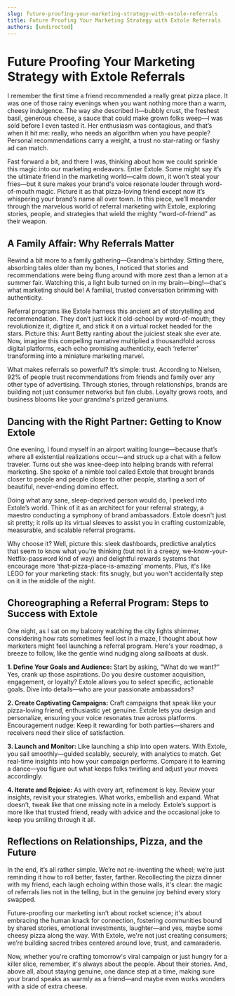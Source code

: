 ```yaml
---
slug: future-proofing-your-marketing-strategy-with-extole-referrals
title: Future Proofing Your Marketing Strategy with Extole Referrals
authors: [undirected]
---
```



# Future Proofing Your Marketing Strategy with Extole Referrals

I remember the first time a friend recommended a really great pizza place. It was one of those rainy evenings when you want nothing more than a warm, cheesy indulgence. The way she described it—bubbly crust, the freshest basil, generous cheese, a sauce that could make grown folks weep—I was sold before I even tasted it. Her enthusiasm was contagious, and that’s when it hit me: really, who needs an algorithm when you have people? Personal recommendations carry a weight, a trust no star-rating or flashy ad can match.

Fast forward a bit, and there I was, thinking about how we could sprinkle this magic into our marketing endeavors. Enter Extole. Some might say it’s the ultimate friend in the marketing world—calm down, it won't steal your fries—but it sure makes your brand's voice resonate louder through word-of-mouth magic. Picture it as that pizza-loving friend except now it’s whispering your brand’s name all over town. In this piece, we’ll meander through the marvelous world of referral marketing with Extole, exploring stories, people, and strategies that wield the mighty “word-of-friend” as their weapon.

## A Family Affair: Why Referrals Matter

Rewind a bit more to a family gathering—Grandma's birthday. Sitting there, absorbing tales older than my bones, I noticed that stories and recommendations were being flung around with more zest than a lemon at a summer fair. Watching this, a light bulb turned on in my brain—bing!—that's what marketing should be! A familial, trusted conversation brimming with authenticity.

Referral programs like Extole harness this ancient art of storytelling and recommendation. They don’t just kick it old-school by word-of-mouth; they revolutionize it, digitize it, and stick it on a virtual rocket headed for the stars. Picture this: Aunt Betty ranting about the juiciest steak she ever ate. Now, imagine this compelling narrative multiplied a thousandfold across digital platforms, each echo promising authenticity, each ‘referrer’ transforming into a miniature marketing marvel.

What makes referrals so powerful? It’s simple: trust. According to Nielsen, 92% of people trust recommendations from friends and family over any other type of advertising. Through stories, through relationships, brands are building not just consumer networks but fan clubs. Loyalty grows roots, and business blooms like your grandma's prized geraniums.

## Dancing with the Right Partner: Getting to Know Extole

One evening, I found myself in an airport waiting lounge—because that’s where all existential realizations occur—and struck up a chat with a fellow traveler. Turns out she was knee-deep into helping brands with referral marketing. She spoke of a nimble tool called Extole that brought brands closer to people and people closer to other people, starting a sort of beautiful, never-ending domino effect.

Doing what any sane, sleep-deprived person would do, I peeked into Extole’s world. Think of it as an architect for your referral strategy, a maestro conducting a symphony of brand ambassadors. Extole doesn't just sit pretty; it rolls up its virtual sleeves to assist you in crafting customizable, measurable, and scalable referral programs.

Why choose it? Well, picture this: sleek dashboards, predictive analytics that seem to know what you're thinking (but not in a creepy, we-know-your-Netflix-password kind of way) and delightful rewards systems that encourage more ‘that-pizza-place-is-amazing’ moments. Plus, it's like LEGO for your marketing stack: fits snugly, but you won't accidentally step on it in the middle of the night.

## Choreographing a Referral Program: Steps to Success with Extole

One night, as I sat on my balcony watching the city lights shimmer, considering how rats sometimes feel lost in a maze, I thought about how marketers might feel launching a referral program. Here's your roadmap, a breeze to follow, like the gentle wind nudging along sailboats at dusk.

**1. Define Your Goals and Audience:** Start by asking, "What do we want?" Yes, crank up those aspirations. Do you desire customer acquisition, engagement, or loyalty? Extole allows you to select specific, actionable goals. Dive into details—who are your passionate ambassadors?

**2. Create Captivating Campaigns:** Craft campaigns that speak like your pizza-loving friend, enthusiastic yet genuine. Extole lets you design and personalize, ensuring your voice resonates true across platforms. Encouragement nudge: Keep it rewarding for both parties—sharers and receivers need their slice of satisfaction.

**3. Launch and Monitor:** Like launching a ship into open waters. With Extole, you sail smoothly—guided scalably, securely, with analytics to match. Get real-time insights into how your campaign performs. Compare it to learning a dance—you figure out what keeps folks twirling and adjust your moves accordingly.

**4. Iterate and Rejoice:** As with every art, refinement is key. Review your insights, revisit your strategies. What works, embellish and expand. What doesn’t, tweak like that one missing note in a melody. Extole’s support is more like that trusted friend, ready with advice and the occasional joke to keep you smiling through it all.

## Reflections on Relationships, Pizza, and the Future

In the end, it’s all rather simple. We’re not re-inventing the wheel; we’re just reminding it how to roll better, faster, farther. Recollecting the pizza dinner with my friend, each laugh echoing within those walls, it's clear: the magic of referrals lies not in the telling, but in the genuine joy behind every story swapped.

Future-proofing our marketing isn’t about rocket science; it's about embracing the human knack for connection, fostering communities bound by shared stories, emotional investments, laughter—and yes, maybe some cheesy pizza along the way. With Extole, we're not just creating consumers; we’re building sacred tribes centered around love, trust, and camaraderie. 

Now, whether you're crafting tomorrow's viral campaign or just hungry for a killer slice, remember, it's always about the people. About their stories. And, above all, about staying genuine, one dance step at a time, making sure your brand speaks as warmly as a friend—and maybe even works wonders with a side of extra cheese.